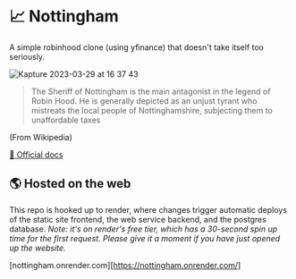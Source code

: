 # 📈 Nottingham

A simple robinhood clone (using yfinance) that doesn't take itself too seriously.

![Kapture 2023-03-29 at 16 37 43](https://user-images.githubusercontent.com/10789158/228691383-5038da03-9762-451c-b4d5-9a6bdfb707fd.gif)


> The Sheriff of Nottingham is the main antagonist in the legend of Robin Hood. He is generally depicted as an unjust tyrant who mistreats the local people of Nottinghamshire, subjecting them to unaffordable taxes

(From Wikipedia)

[📝 Official docs](https://aki-internal.notion.site/Nottingham-a-SellScaleHood-Clone-150ceafb24e4463fb784be22e9a27f57)

## 🌎 Hosted on the web

This repo is hooked up to render, where changes trigger automatic deploys of the static site frontend, the web service backend, and the postgres database. _Note: it's on render's free tier, which has a 30-second spin up time for the first request. Please give it a moment if you have just opened up the website._ 

[nottingham.onrender.com][https://nottingham.onrender.com/]
